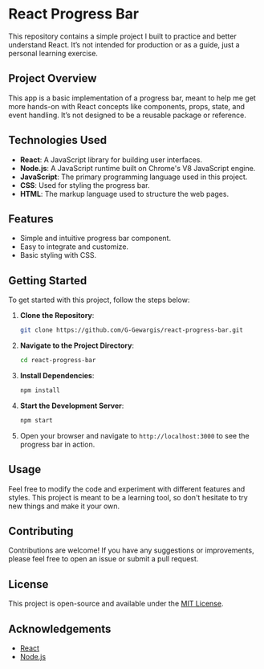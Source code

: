 # React Progress Bar

This repository contains a simple project I built to practice and better understand React. It’s not intended for production or as a guide, just a personal learning exercise.

## Project Overview

This app is a basic implementation of a progress bar, meant to help me get more hands-on with React concepts like components, props, state, and event handling. It’s not designed to be a reusable package or reference. 

## Technologies Used

- **React**: A JavaScript library for building user interfaces.
- **Node.js**: A JavaScript runtime built on Chrome's V8 JavaScript engine.
- **JavaScript**: The primary programming language used in this project.
- **CSS**: Used for styling the progress bar.
- **HTML**: The markup language used to structure the web pages.

## Features

- Simple and intuitive progress bar component.
- Easy to integrate and customize.
- Basic styling with CSS.

## Getting Started

To get started with this project, follow the steps below:

1. **Clone the Repository**:
   ```bash
   git clone https://github.com/G-Gewargis/react-progress-bar.git
   ```

2. **Navigate to the Project Directory**:
   ```bash
   cd react-progress-bar
   ```

3. **Install Dependencies**:
   ```bash
   npm install
   ```

4. **Start the Development Server**:
   ```bash
   npm start
   ```

5. Open your browser and navigate to `http://localhost:3000` to see the progress bar in action.

## Usage

Feel free to modify the code and experiment with different features and styles. This project is meant to be a learning tool, so don't hesitate to try new things and make it your own.

## Contributing

Contributions are welcome! If you have any suggestions or improvements, please feel free to open an issue or submit a pull request.

## License

This project is open-source and available under the [MIT License](LICENSE).

## Acknowledgements

- [React](https://reactjs.org/)
- [Node.js](https://nodejs.org/)
